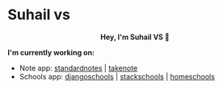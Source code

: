 # Suhail vs

<p align="center">
  <b>Hey, I'm Suhail VS 👋</b><br />
</p>


**I'm currently working on:**
* Note app: [standardnotes](https://github.com/standardnotes/app) | [takenote](https://github.com/suhailvs/takenote)
* Schools app: [djangoschools](https://github.com/suhailvs/django-schools/) | [stackschools](https://github.com/suhailvs/stackschools/) | [homeschools](https://github.com/suhailvs/homeschool/)

<!--
**suhailvs/suhailvs** is a ✨ _special_ ✨ repository because its `README.md` (this file) appears on your GitHub profile.

Here are some ideas to get you started:

- 🔭 I’m currently working on ...
- 🌱 I’m currently learning ...
- 👯 I’m looking to collaborate on ...
- 🤔 I’m looking for help with ...
- 💬 Ask me about ...
- 📫 How to reach me: ...
- 😄 Pronouns: ...
- ⚡ Fun fact: ...
-->
